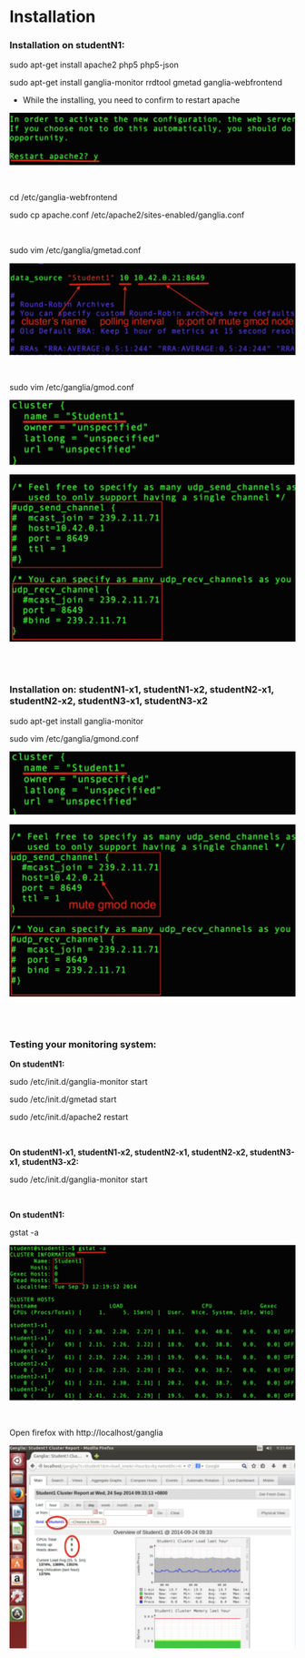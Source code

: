 # Installation

### **Installation on studentN1:**

sudo apt-get install apache2 php5 php5-json

sudo apt-get install ganglia-monitor rrdtool gmetad ganglia-webfrontend

* While the installing, you need to confirm to restart apache

![](https://raw.githubusercontent.com/congqiyuan/tutorial/master/ganglia_cluster/7.png)


<br/>

cd /etc/ganglia-webfrontend

sudo cp apache.conf /etc/apache2/sites-enabled/ganglia.conf

<br/>

sudo vim /etc/ganglia/gmetad.conf

![](https://raw.githubusercontent.com/congqiyuan/tutorial/master/ganglia_cluster/8.png)

<br/>

sudo vim /etc/ganglia/gmod.conf

![](https://raw.githubusercontent.com/congqiyuan/tutorial/master/ganglia_cluster/9.png)

![](https://raw.githubusercontent.com/congqiyuan/tutorial/master/ganglia_cluster/10.png)

<br/>
<br/>

### **Installation on: studentN1-x1, studentN1-x2, studentN2-x1, studentN2-x2, studentN3-x1, studentN3-x2**

sudo apt-get install ganglia-monitor

sudo vim /etc/ganglia/gmond.conf

![](https://raw.githubusercontent.com/congqiyuan/tutorial/master/ganglia_cluster/11.png)

![](https://raw.githubusercontent.com/congqiyuan/tutorial/master/ganglia_cluster/12.png)

<br/>
<br/>


### **Testing your monitoring system:**

**On studentN1:**

sudo /etc/init.d/ganglia-monitor start

sudo /etc/init.d/gmetad start

sudo /etc/init.d/apache2 restart

<br/>

**On studentN1-x1, studentN1-x2, studentN2-x1,
studentN2-x2, studentN3-x1, studentN3-x2:**

sudo /etc/init.d/ganglia-monitor start

<br/>

**On studentN1:**

gstat -a

![](https://raw.githubusercontent.com/congqiyuan/tutorial/master/ganglia_cluster/13.png)

<br/>

Open firefox with http://localhost/ganglia

![](https://raw.githubusercontent.com/congqiyuan/tutorial/master/ganglia_cluster/14.png)

<br/>




